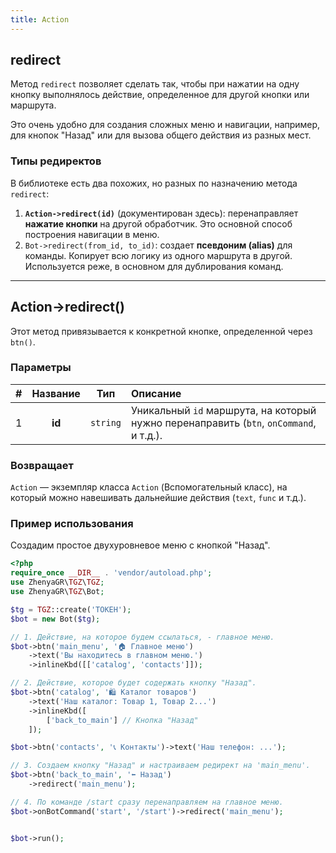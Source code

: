```yaml
---
title: Action
---
```


## redirect
Метод `redirect` позволяет сделать так, чтобы при нажатии на одну кнопку выполнялось действие, определенное для другой кнопки или маршрута.

Это очень удобно для создания сложных меню и навигации, например, для кнопок "Назад" или для вызова общего действия из разных мест.

### Типы редиректов

В библиотеке есть два похожих, но разных по назначению метода `redirect`:

1.  **`Action->redirect(id)`** (документирован здесь): перенаправляет **нажатие кнопки** на другой обработчик. Это основной способ построения навигации в меню.
2.  `Bot->redirect(from_id, to_id)`: создает **псевдоним (alias)** для команды. Копирует всю логику из одного маршрута в другой. Используется реже, в основном для дублирования команд.

---

## Action->redirect()
Этот метод привязывается к конкретной кнопке, определенной через `btn()`.

### Параметры
| # | Название |   Тип    | Описание                                                                               |
|:-:|:--------:|:--------:|:---------------------------------------------------------------------------------------|
| 1 |  **id**  | `string` | Уникальный `id` маршрута, на который нужно перенаправить (`btn`, `onCommand`, и т.д.). |

### Возвращает
`Action` — экземпляр класса `Action` (Вспомогательный класс), на который можно навешивать дальнейшие действия (`text`, `func` и т.д.).

### Пример использования
Создадим простое двухуровневое меню с кнопкой "Назад".

```php
<?php
require_once __DIR__ . 'vendor/autoload.php';
use ZhenyaGR\TGZ\TGZ;
use ZhenyaGR\TGZ\Bot;

$tg = TGZ::create('ТОКЕН');
$bot = new Bot($tg);

// 1. Действие, на которое будем ссылаться, - главное меню.
$bot->btn('main_menu', '🏠 Главное меню')
    ->text('Вы находитесь в главном меню.')
    ->inlineKbd([['catalog', 'contacts']]);

// 2. Действие, которое будет содержать кнопку "Назад".
$bot->btn('catalog', '🛍️ Каталог товаров')
    ->text('Наш каталог: Товар 1, Товар 2...')
    ->inlineKbd([
        ['back_to_main'] // Кнопка "Назад"
    ]);

$bot->btn('contacts', '📞 Контакты')->text('Наш телефон: ...');

// 3. Создаем кнопку "Назад" и настраиваем редирект на 'main_menu'.
$bot->btn('back_to_main', '⬅️ Назад')
    ->redirect('main_menu');

// 4. По команде /start сразу перенаправляем на главное меню.
$bot->onBotCommand('start', '/start')->redirect('main_menu');


$bot->run();
```